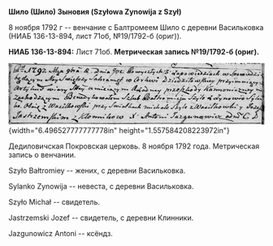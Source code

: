 **Шило (Шило) Зыновия (Szyłowa Zynowija z Szył)**

8 ноября 1792 г -- венчание с Балтромеем Шило с деревни Васильковка
(НИАБ 136-13-894, лист 71об, №19/1792-б (ориг)).

**НИАБ 136-13-894:** Лист 71об. **Метрическая запись №19/1792-б
(ориг).**

![](./media/0dba6f8e980b6a503a05f10ba1e5224c09fc2e8f.png){width="6.496527777777778in"
height="1.557584208223972in"}

Дедиловичская Покровская церковь. 8 ноября 1792 года. Метрическая запись
о венчании.

Szyło Bałtromiey -- жених, с деревни Васильковка.

Sylanko Zynowija -- невеста, с деревни Васильковка.

Szyło Michał -- свидетель.

Jastrzemski Jozef -- свидетель, с деревни Клинники.

Jazgunowicz Antoni -- ксёндз.
